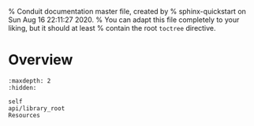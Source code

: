 % Conduit documentation master file, created by
% sphinx-quickstart on Sun Aug 16 22:11:27 2020.
% You can adapt this file completely to your liking, but it should at least
% contain the root `toctree` directive.

Overview
===================================


```{toctree}
:maxdepth: 2
:hidden:

self
api/library_root
Resources
```

```{include} ../README.md
```
